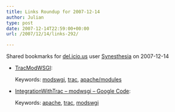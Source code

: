 ```yaml
---
title: Links Roundup for 2007-12-14
author: Julian
type: post
date: 2007-12-14T22:59:00+00:00
url: /2007/12/14/links-292/

---
```

Shared bookmarks for [del.icio.us][1] user  [Synesthesia][2] on 2007-12-14

  * [TracModWSGI][3]:
   
    Keywords: [modswgi][4], [trac][5], [apache/modules][6]
  * [IntegrationWithTrac &#8211; modwsgi &#8211; Google Code][7]:
   
    Keywords: [apache][8], [trac][5], [modswgi][4]

 [1]: https://del.icio.us/
 [2]: https://del.icio.us/synesthesia
 [3]: https://trac.edgewall.org/wiki/TracModWSGI "https://trac.edgewall.org/wiki/TracModWSGI"
 [4]: https://del.icio.us/synesthesia/modswgi
 [5]: https://del.icio.us/synesthesia/trac
 [6]: https://del.icio.us/synesthesia/apache/modules
 [7]: https://code.google.com/p/modwsgi/wiki/IntegrationWithTrac "https://code.google.com/p/modwsgi/wiki/IntegrationWithTrac"
 [8]: https://del.icio.us/synesthesia/apache